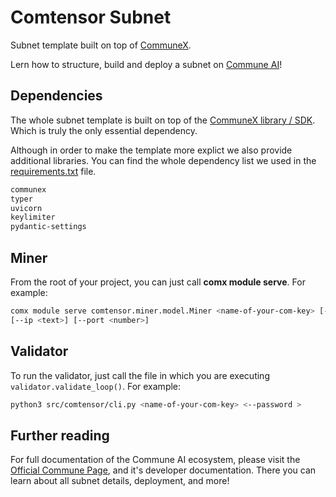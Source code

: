 # Comtensor Subnet

Subnet template built on top of [CommuneX](https://github.com/agicommies/communex).

Lern how to structure, build and deploy a subnet on [Commune AI](https://communeai.org/)!

## Dependencies

The whole subnet template is built on top of the [CommuneX library / SDK](https://github.com/agicommies/communex).
Which is truly the only essential dependency.

Although in order to make the template more explict we also provide additional libraries.
You can find the whole dependency list we used in the [requirements.txt](./requirements.txt) file.

```txt
communex
typer
uvicorn
keylimiter
pydantic-settings
```

## Miner

From the root of your project, you can just call **comx module serve**. For example:

```sh
comx module serve comtensor.miner.model.Miner <name-of-your-com-key> [--subnets-whitelist <your-subnet-netuid>] \
[--ip <text>] [--port <number>]
```

## Validator

To run the validator, just call the file in which you are executing `validator.validate_loop()`. For example:

```sh
python3 src/comtensor/cli.py <name-of-your-com-key> <--password >
```

## Further reading

For full documentation of the Commune AI ecosystem, please visit the [Official Commune Page](https://communeai.org/), and it's developer documentation. There you can learn about all subnet details, deployment, and more!
